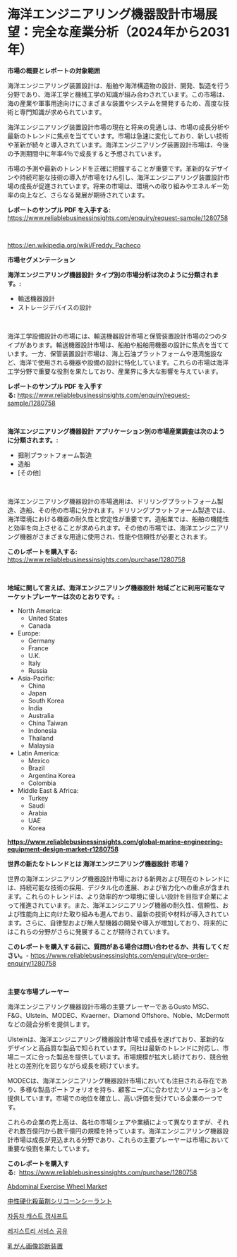 <p><h1>海洋エンジニアリング機器設計市場展望：完全な産業分析（2024年から2031年）</h1></p><p><strong>市場の概要とレポートの対象範囲</strong></p>
<p><p>海洋エンジニアリング装置設計は、船舶や海洋構造物の設計、開発、製造を行う分野であり、海洋工学と機械工学の知識が組み合わされています。この市場は、海の産業や軍事用途向けにさまざまな装置やシステムを開発するため、高度な技術と専門知識が求められています。</p><p>海洋エンジニアリング装置設計市場の現在と将来の見通しは、市場の成長分析や最新のトレンドに焦点を当てています。市場は急速に変化しており、新しい技術や革新が続々と導入されています。海洋エンジニアリング装置設計市場は、今後の予測期間中に年率4％で成長すると予想されています。</p><p>市場の予測や最新のトレンドを正確に把握することが重要です。革新的なデザインや持続可能な技術の導入が市場をけん引し、海洋エンジニアリング装置設計市場の成長が促進されています。将来の市場は、環境への取り組みやエネルギー効率の向上など、さらなる発展が期待されています。</p></p>
<p><strong>レポートのサンプル PDF を入手する:</strong> <a href="https://www.reliablebusinessinsights.com/enquiry/request-sample/1280758">https://www.reliablebusinessinsights.com/enquiry/request-sample/1280758</a></p>
<p>&nbsp;</p>
<p><a href="https://en.wikipedia.org/wiki/Freddy_Pacheco">https://en.wikipedia.org/wiki/Freddy_Pacheco</a></p>
<p><strong>市場セグメンテーション</strong></p>
<p><strong>海洋エンジニアリング機器設計 タイプ別の市場分析は次のように分類されます。:</strong></p>
<p><ul><li>輸送機器設計</li><li>ストレージデバイスの設計</li></ul></p>
<p>&nbsp;</p>
<p><p>海洋工学設備設計の市場には、輸送機器設計市場と保管装置設計市場の2つのタイプがあります。輸送機器設計市場は、船舶や船舶用機器の設計に焦点を当てています。一方、保管装置設計市場は、海上石油プラットフォームや港湾施設など、海洋で使用される機器や設備の設計に特化しています。これらの市場は海洋工学分野で重要な役割を果たしており、産業界に多大な影響を与えています。</p></p>
<p><strong>レポートのサンプル PDF を入手する:</strong>&nbsp;<a href="https://www.reliablebusinessinsights.com/enquiry/request-sample/1280758">https://www.reliablebusinessinsights.com/enquiry/request-sample/1280758</a></p>
<p>&nbsp;</p>
<p><strong> 海洋エンジニアリング機器設計 アプリケーション別の市場産業調査は次のように分類されます。:</strong></p>
<p><ul><li>掘削プラットフォーム製造</li><li>造船</li><li>[その他]</li></ul></p>
<p>&nbsp;</p>
<p><p>海洋エンジニアリング機器設計の市場適用は、ドリリングプラットフォーム製造、造船、その他の市場に分かれます。ドリリングプラットフォーム製造では、海洋環境における機器の耐久性と安定性が重要です。造船業では、船舶の機能性と効率を向上させることが求められます。その他の市場では、海洋エンジニアリング機器がさまざまな用途に使用され、性能や信頼性が必要とされます。</p></p>
<p><strong>このレポートを購入する:</strong>&nbsp; <a href="https://www.reliablebusinessinsights.com/purchase/1280758">https://www.reliablebusinessinsights.com/purchase/1280758</a></p>
<p>&nbsp;</p>
<p><strong>地域に関して言えば、海洋エンジニアリング機器設計 地域ごとに利用可能なマーケットプレーヤーは次のとおりです。:</strong></p>
<p><ul>
    <li>
        North America:
        <ul>
            <li>United States</li>
            <li>Canada</li>
        </ul>
    </li>
    <li>
        Europe:
        <ul>
            <li>Germany</li>
            <li>France</li>
            <li>U.K.</li>
            <li>Italy</li>
            <li>Russia</li>
        </ul>
    </li>
    <li>
        Asia-Pacific:
        <ul>
            <li>China</li>
            <li>Japan</li>
            <li>South Korea</li>
            <li>India</li>
            <li>Australia</li>
            <li>China Taiwan</li>
            <li>Indonesia</li>
            <li>Thailand</li>
            <li>Malaysia</li>
        </ul>
    </li>
    <li>
        Latin America:
        <ul>
            <li>Mexico</li>
            <li>Brazil</li>
            <li>Argentina Korea</li>
            <li>Colombia</li>
        </ul>
    </li>
    <li>
        Middle East & Africa:
        <ul>
            <li>Turkey</li>
            <li>Saudi</li>
            <li>Arabia</li>
            <li>UAE</li>
            <li>Korea</li>
        </ul>
    </li>
    </ul></p>
<p><strong><a href="https://www.reliablebusinessinsights.com/global-marine-engineering-equipment-design-market-r1280758">https://www.reliablebusinessinsights.com/global-marine-engineering-equipment-design-market-r1280758</a></strong>&nbsp;</p>
<p><strong>世界の新たなトレンドとは 海洋エンジニアリング機器設計 市場？</strong></p>
<p><p>世界の海洋エンジニアリング機器設計市場における新興および現在のトレンドには、持続可能な技術の採用、デジタル化の進展、および省力化への重点が含まれます。これらのトレンドは、より効率的かつ環境に優しい設計を目指す企業によって推進されています。また、海洋エンジニアリング機器の耐久性、信頼性、および性能向上に向けた取り組みも進んでおり、最新の技術や材料が導入されています。さらに、自律型および無人型機器の開発や導入が増加しており、将来的にはこれらの分野がさらに発展することが期待されています。</p></p>
<p><strong>このレポートを購入する前に、質問がある場合は問い合わせるか、共有してください。</strong>- <a href="https://www.reliablebusinessinsights.com/enquiry/pre-order-enquiry/1280758">https://www.reliablebusinessinsights.com/enquiry/pre-order-enquiry/1280758</a></p>
<p>&nbsp;</p>
<p><strong>主要な市場プレーヤー</strong></p>
<p><p>海洋エンジニアリング機器設計市場の主要プレーヤーであるGusto MSC、F&G、Ulstein、MODEC、Kvaerner、Diamond Offshore、Noble、McDermottなどの競合分析を提供します。 </p><p>Ulsteinは、海洋エンジニアリング機器設計市場で成長を遂げており、革新的なデザインと高品質な製品で知られています。同社は最新のトレンドに対応し、市場ニーズに合った製品を提供しています。市場規模が拡大し続けており、競合他社との差別化を図りながら成長を続けています。</p><p>MODECは、海洋エンジニアリング機器設計市場においても注目される存在であり、多様な製品ポートフォリオを持ち、顧客ニーズに合わせたソリューションを提供しています。市場での地位を確立し、高い評価を受けている企業の一つです。</p><p>これらの企業の売上高は、各社の市場シェアや業績によって異なりますが、それぞれ数百億円から数千億円の規模を持っています。海洋エンジニアリング機器設計市場は成長が見込まれる分野であり、これらの主要プレーヤーは市場において重要な役割を果たしています。</p></p>
<p><strong>このレポートを購入する:</strong>&nbsp;&nbsp;<a href="https://www.reliablebusinessinsights.com/purchase/1280758">https://www.reliablebusinessinsights.com/purchase/1280758</a></p>
<p><p><a href="https://github.com/josesg55/Market-Research-Report-List-3/blob/main/abdominal-exercise-wheel-market.md">Abdominal Exercise Wheel Market</a></p><p><a href="https://medium.com/@rodhoppe07/%E4%B8%AD%E7%AB%8B%E7%A1%AC%E5%8C%96%E9%98%B2%E7%9C%9F%E8%8F%8C%E7%A1%85%E5%AF%86%E5%B0%81%E8%83%B6%E5%B8%82%E5%9C%BA%E7%A0%94%E7%A9%B6%E6%8A%A5%E5%91%8A%E5%8C%85%E6%8B%AC%E5%AF%B9%E5%B8%82%E5%9C%BA%E8%A7%84%E6%A8%A1-%E4%BB%BD%E9%A2%9D%E5%92%8C%E5%A2%9E%E9%95%BF%E7%8E%87%E7%9A%84%E5%88%86%E6%9E%90-%E9%A2%84%E6%B5%8B-2024-%E5%B9%B4%E8%87%B3-2031-%E5%B9%B4%E7%9A%84%E5%B9%B4%E5%A4%8D%E5%90%88%E5%A2%9E%E9%95%BF%E7%8E%87%E4%B8%BA-7d8d4c1a8705">中性硬化殺菌剤シリコーンシーラント</a></p><p><a href="https://medium.com/@jerrodhilll68/%EC%9E%90%EB%8F%99%EC%B0%A8-%EC%A3%BC%EC%B2%A0-%EC%BA%A0%EC%83%A4%ED%94%84%ED%8A%B8-%EC%8B%9C%EC%9E%A5-%EB%B3%B4%EA%B3%A0%EC%84%9C-%EC%A0%9C%ED%92%88-%EC%9C%A0%ED%98%95-%ED%95%A9%EA%B8%88-%EC%A3%BC%EC%B2%A0-%EC%BA%A0%EC%83%A4%ED%94%84%ED%8A%B8-%EC%97%B0%EC%84%B1-%EC%B2%A0-%EC%BA%A0%EC%83%A4%ED%94%84%ED%8A%B8-%EA%B8%B0%ED%83%80-%EC%B5%9C%EC%A2%85-%EC%9D%B4%EC%9A%A9-oem-%EC%95%A0%ED%94%84%ED%84%B0%EB%A7%88%EC%BC%93-%EB%B0%8F-%EC%A7%80%EC%97%AD-2024-2031%EB%85%84-f1025d601754">자동차 캐스트 캠샤프트</a></p><p><a href="https://medium.com/@constantinvon/2024%EB%85%84%EB%B6%80%ED%84%B0-2031%EB%85%84%EA%B9%8C%EC%A7%80%EC%9D%98-%EC%A3%BC%EC%8B%9D-%EB%93%B1%EB%A1%9D-%EC%84%9C%EB%B9%84%EC%8A%A4-%EC%8B%9C%EC%9E%A5-%EC%A0%90%EC%9C%A0%EC%9C%A8%EA%B3%BC-%EA%B2%BD%EC%9F%81-%ED%92%8D%EA%B2%BD%EC%97%90-%EB%8C%80%ED%95%9C-%ED%86%B5%EC%B0%B0%EB%A0%A5-41d08e087f19">레지스트리 서비스 공유</a></p><p><a href="https://github.com/MosesSpinka1914/Market-Research-Report-List-2/blob/main/7521492146107.md">乳がん画像診断装置</a></p></p>